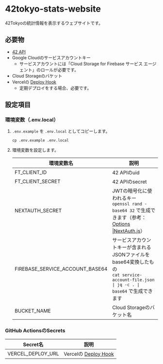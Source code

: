 # 42tokyo-stats-website

42Tokyoの統計情報を表示するウェブサイトです。

## 必要物

- [42 API](https://api.intra.42.fr/apidoc)
- Google Cloudのサービスアカウントキー
  - サービスアカウントには「Cloud Storage for Firebase サービス エージェント」のロールが必要です。
- Cloud Storageのバケット
- Vercelの [Deploy Hook](https://vercel.com/docs/concepts/git/deploy-hooks)
  - 定期デプロイをする場合、必要です。

## 設定項目

### 環境変数（.env.local）

1. `.env.example` を `.env.local` としてコピーします。

   ```
   cp .env.example .env.local
   ```

1. 環境変数を設定します。

   | 環境変数名                      | 説明                                                         |
   | ------------------------------- | ------------------------------------------------------------ |
   | FT_CLIENT_ID                    | 42 APIのuid                                                  |
   | FT_CLIENT_SECRET                | 42 APIのsecret                                               |
   | NEXTAUTH_SECRET                 | JWTの暗号化に使われるキー<br />`openssl rand -base64 32` で生成できます（参考：[Options \|NextAuth\.js](https://next-auth.js.org/configuration/options#secret)） |
   | FIREBASE_SERVICE_ACCOUNT_BASE64 | サービスアカウントキーが含まれるJSONファイルをbase64変換したもの<br />`cat service-account-file.json \| jq -c . \| base64` で生成できます |
   | BUCKET_NAME                     | Cloud Storageのバケット名                                    |

### GitHub ActionsのSecrets

| Secret名          | 説明                                                         |
| ----------------- | ------------------------------------------------------------ |
| VERCEL_DEPLOY_URL | Vercelの [Deploy Hook](https://vercel.com/docs/concepts/git/deploy-hooks) |

